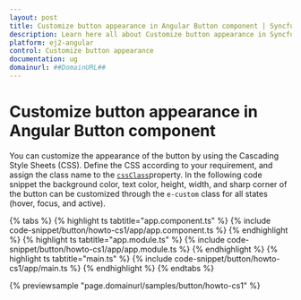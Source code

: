 ```yaml
---
layout: post
title: Customize button appearance in Angular Button component | Syncfusion
description: Learn here all about Customize button appearance in Syncfusion Angular Button component of Syncfusion Essential JS 2 and more.
platform: ej2-angular
control: Customize button appearance 
documentation: ug
domainurl: ##DomainURL##
---
```


# Customize button appearance in Angular Button component

You can customize the appearance of the button by using the Cascading Style Sheets (CSS). Define the CSS according to your requirement, and assign the class name to the [`cssClass`](https://ej2.syncfusion.com/angular/documentation/api/button#cssclass)property.
In the following code snippet the background color, text color, height, width, and sharp corner of the button can be customized through the `e-custom` class for all states (hover, focus, and active).

{% tabs %}
{% highlight ts tabtitle="app.component.ts" %}
{% include code-snippet/button/howto-cs1/app/app.component.ts %}
{% endhighlight %}
{% highlight ts tabtitle="app.module.ts" %}
{% include code-snippet/button/howto-cs1/app/app.module.ts %}
{% endhighlight %}
{% highlight ts tabtitle="main.ts" %}
{% include code-snippet/button/howto-cs1/app/main.ts %}
{% endhighlight %}
{% endtabs %}
  
{% previewsample "page.domainurl/samples/button/howto-cs1" %}